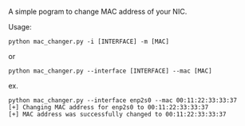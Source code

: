 A simple pogram to change MAC address of your NIC.

Usage:
```
python mac_changer.py -i [INTERFACE] -m [MAC]
```
or
```
python mac_changer.py --interface [INTERFACE] --mac [MAC]
```

ex. 

```
python mac_changer.py --interface enp2s0 --mac 00:11:22:33:33:37
[+] Changing MAC address for enp2s0 to 00:11:22:33:33:37
[+] MAC address was successfully changed to 00:11:22:33:33:37
```
